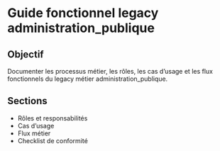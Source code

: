 # Guide fonctionnel legacy administration_publique

## Objectif
Documenter les processus métier, les rôles, les cas d’usage et les flux fonctionnels du legacy métier administration_publique.

## Sections
- Rôles et responsabilités
- Cas d’usage
- Flux métier
- Checklist de conformité
